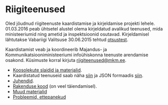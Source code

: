 # Riigiteenused
Oled jõudnud riigiteenuste kaardistamise ja kirjeldamise projekti lehele. 01.03.2016 peab ühtsetel alustel olema kirjeldatud avalikud teenused, mida ministeeriumid ning ametid ja inspektsioonid osutavad. Kirjeldamisel lähtutakse Vabariigi Valitsuse 30.06.2015 tehtud [otsustest](https://www.mkm.ee/sites/default/files/avalike_teenuste_omanike_maaratlemise_analyys_ja_ettepanekud.pdf "https://www.mkm.ee/sites/default/files/avalike_teenuste_omanike_maaratlemise_analyys_ja_ettepanekud.pdf").

Kaardistamist veab ja koordineerib Majandus- ja Kommunikatsiooniministeeriumi infoühiskonna teenuste arendamise osakond. Küsimuste korral kirjuta riigiteenused@mkm.ee.

- [Koosolekute slaidid ja materjalid](https://github.com/MKM-ITAO/riigiteenused/tree/master/Koosolekute%20materjalid/ "https://github.com/MKM-ITAO/riigiteenused/tree/master/Koosolekute%20materjalid/").
- Kaardistatud teenuseid saab näha [siin](https://www.mkm.ee/et/teenuste-otsing "https://www.mkm.ee/et/teenuste-otsing") ja JSON formaadis [siin](https://www.riigiteenused.ee/api/et/all "https://www.riigiteenused.ee/api/et/all").
- [Juhendid](https://github.com/MKM-ITAO/riigiteenused/tree/master/Juhendid "https://github.com/MKM-ITAO/riigiteenused/tree/master/Juhendid").
- [Rakenduse kood](https://github.com/MKM-ITAO/riigiteenused/tree/master/Rakenduse%20kood/Riigiteenused%20code%20documentation "https://github.com/MKM-ITAO/riigiteenused/tree/master/Rakenduse%20kood/Riigiteenused%20code%20documentation") (on veel täiendamisel).
- [Muud materjalid](https://github.com/MKM-ITAO/riigiteenused/tree/master/Muud%20materjalid "https://github.com/MKM-ITAO/riigiteenused/tree/master/Muud%20materjalid")
- [Probleemid, ettepanekud](https://github.com/MKM-ITAO/riigiteenused/issues "https://github.com/MKM-ITAO/riigiteenused/issues")

